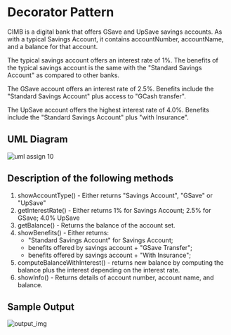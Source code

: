 # Decorator Pattern

CIMB is a digital bank that offers GSave and UpSave savings accounts. As with a typical Savings Account, it contains accountNumber, accountName, and a balance for that account.

The typical savings account offers an interest rate of 1%.
The benefits of the typical savings account is the same with the "Standard Savings Account" as compared to other banks.

The GSave account offers an interest rate of 2.5%.
Benefits include the "Standard Savings Account" plus access to "GCash transfer".

The UpSave account offers the highest interest rate of 4.0%.
Benefits include the "Standard Savings Account" plus "with Insurance".

## UML Diagram

![uml assign 10](https://github.com/TrebleClef20/decoratorPattern/assets/65029347/60f79ceb-30a2-4d9e-ac6e-713b6b1b0483)

## Description of the following methods

1. showAccountType() - Either returns "Savings Account", "GSave" or "UpSave"
2. getInterestRate() - Either returns 1% for Savings Account; 2.5% for GSave; 4.0% UpSave
3. getBalance() - Returns the balance of the account set.
4. showBenefits() -
Either returns:
   - "Standard Savings Account" for Savings Account;
   - benefits offered by savings account + "GSave Transfer";
   - benefits offered by savings account + "With Insurance";
5. computeBalanceWithInterest() - returns new balance by computing the balance plus the interest depending on the interest rate.
6. showInfo() - Returns details of account number, account name, and balance.

## Sample Output
![output_img](https://github.com/TrebleClef20/decoratorPattern/assets/65029347/247c3d8d-3a3b-4ad3-9177-423e4b0d0828")


